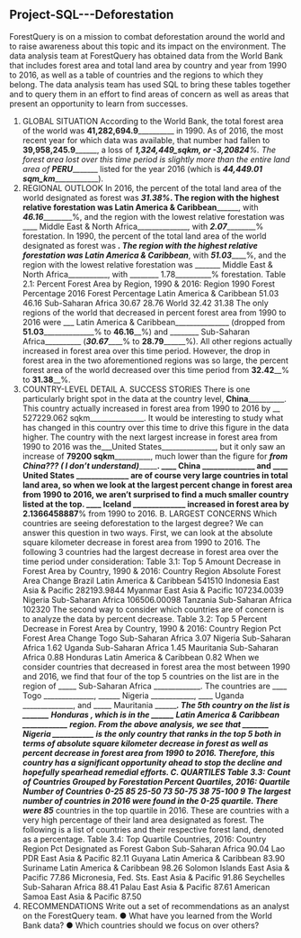 ## Project-SQL---Deforestation

ForestQuery is on a mission to combat deforestation around the world and to raise awareness about this topic and its impact on the environment. The data analysis team at ForestQuery has obtained data from the World Bank that includes forest area and total land area by country and year from 1990 to 2016, as well as a table of countries and the regions to which they belong.
The data analysis team has used SQL to bring these tables together and to query them in an effort to find areas of concern as well as areas that present an opportunity to learn from successes.

1. GLOBAL SITUATION
According to the World Bank, the total forest area of the world was ____41,282,694.9______________ in 1990. As of 2016, the most recent year for which data was available, that number had fallen to ______39,958,245.9____________, a loss of ___________1,324,449_sqkm______, or _______-3,20824___________%.
The forest area lost over this time period is slightly more than the entire land area of _____PERU_____________ listed for the year 2016 (which is ___44,449.01 sqm_km_______________).
2. REGIONAL OUTLOOK
In 2016, the percent of the total land area of the world designated as forest was ___31.38%_______________. The region with the highest relative forestation was____ Latin America & Caribbean______________, with _____46.16_____________%, and the region with the lowest relative forestation was ____ Middle East & North Africa______________, with _____2.07_____________% forestation.
In 1990, the percent of the total land area of the world designated as forest was __________________. The region with the highest relative forestation was_____ Latin America & Caribbean_____________, with _______51.03___________%, and the region with the lowest relative forestation was _______ Middle East & North Africa___________, with ________ 1.78__________% forestation.
Table 2.1: Percent Forest Area by Region, 1990 & 2016:
Region
1990 Forest Percentage
2016 Forest Percentage
Latin America & Caribbean
51.03
46.16
Sub-Saharan Africa
30.67
28.76
World
32.42
31.38
The only regions of the world that decreased in percent forest area from 1990 to 2016 were ___ Latin America & Caribbean_______________ (dropped from __51.03________________% to ________46.16__________%) and ________ Sub-Saharan Africa__________ (_______30.67___________% to ______28.79____________%). All other regions actually increased in forest area over this time period. However, the drop in forest area in the two aforementioned regions was so large, the percent forest area of the world decreased over this time period from ________32.42__________% to ________31.38__________%.
3. COUNTRY-LEVEL DETAIL
A. SUCCESS STORIES
There is one particularly bright spot in the data at the country level, ____China______________. This country actually increased in forest area from 1990 to 2016 by __ 527229.062 sqkm_______________. It would be interesting to study what has changed in this country over this time to drive this figure in the data higher. The country with the next largest increase in forest area from 1990 to 2016 was the___United States_______________, but it only saw an increase of ____79200 sqkm______________, much lower than the figure for ___from China??? ( I don’t understand)______________.
____ China ______________ and ____ United States ______________ are of course very large countries in total land area, so when we look at the largest percent change in forest area from 1990 to 2016, we aren’t surprised to find a much smaller country listed at the top. ____ Iceland ______________ increased in forest area by ______2.1366458887____________% from 1990 to 2016.
B. LARGEST CONCERNS
Which countries are seeing deforestation to the largest degree? We can answer this question in two ways. First, we can look at the absolute square kilometer decrease in forest area from 1990 to 2016. The following 3 countries had the largest decrease in forest area over the time period under consideration:
Table 3.1: Top 5 Amount Decrease in Forest Area by Country, 1990 & 2016:
Country
Region
Absolute Forest Area Change
Brazil
Latin America & Caribbean
541510
Indonesia
East Asia & Pacific
282193.9844
Myanmar
East Asia & Pacific
107234.0039
Nigeria
Sub-Saharan Africa
106506.00098
Tanzania
Sub-Saharan Africa
102320
The second way to consider which countries are of concern is to analyze the data by percent decrease.
Table 3.2: Top 5 Percent Decrease in Forest Area by Country, 1990 & 2016:
Country
Region
Pct Forest Area Change
Togo
Sub-Saharan Africa
3.07
Nigeria
Sub-Saharan Africa
1.62
Uganda
Sub-Saharan Africa
1.45
Mauritania
Sub-Saharan Africa
0.88
Honduras
Latin America & Caribbean
0.82
When we consider countries that decreased in forest area the most between 1990 and 2016, we find that four of the top 5 countries on the list are in the region of _____ Sub-Saharan Africa _____________. The countries are ____ Togo ______________, ______ Nigeria ____________, ____ Uganda ______________, and _____ Mauritania _____________. The
5th country on the list is _______ Honduras ___________, which is in the ______ Latin America & Caribbean ____________ region.
From the above analysis, we see that _______ Nigeria ___________ is the only country that ranks in the top 5 both in terms of absolute square kilometer decrease in forest as well as percent decrease in forest area from 1990 to 2016. Therefore, this country has a significant opportunity ahead to stop the decline and hopefully spearhead remedial efforts.
C. QUARTILES
Table 3.3: Count of Countries Grouped by Forestation Percent Quartiles, 2016:
Quartile
Number of Countries
0-25
85
25-50
73
50-75
38
75-100
9
The largest number of countries in 2016 were found in the ____0-25______________ quartile.
There were _____85_____________ countries in the top quartile in 2016. These are countries with a very high percentage of their land area designated as forest. The following is a list of countries and their respective forest land, denoted as a percentage.
Table 3.4: Top Quartile Countries, 2016:
Country
Region
Pct Designated as Forest
Gabon
Sub-Saharan Africa
90.04
Lao PDR
East Asia & Pacific
82.11
Guyana
Latin America & Caribbean
83.90
Suriname
Latin America & Caribbean
98.26
Solomon Islands
East Asia & Pacific
77.86
Micronesia, Fed. Sts.
East Asia & Pacific
91.86
Seychelles
Sub-Saharan Africa
88.41
Palau
East Asia & Pacific
87.61
American Samoa
East Asia & Pacific
87.50
5. RECOMMENDATIONS
Write out a set of recommendations as an analyst on the ForestQuery team.
● What have you learned from the World Bank data?
● Which countries should we focus on over others?

